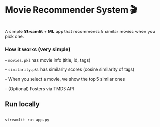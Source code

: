 # Movie Recommender System 🎬

<img src="">


A simple **Streamlit + ML** app that recommends 5 similar movies when you pick one.



### How it works (very simple)

\- `movies.pkl` has movie info (title, id, tags)

\- `similarity.pkl` has similarity scores (cosine similarity of tags)

\- When you select a movie, we show the top 5 similar ones

\- (Optional) Posters via TMDB API



## Run locally

```bash

streamlit run app.py



